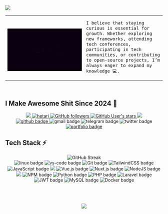 <img src="https://user-images.githubusercontent.com/73097560/115834477-dbab4500-a447-11eb-908a-139a6edaec5c.gif">
<table>
  <tr>
    <td width="50%" align="center">
      <h1>
        <img src="Hetari.gif">
      </h1>
    </td>
    <td width="50%">
      <samp>
        I believe that staying curious is essential for growth. Whether exploring new frameworks, attending tech conferences, participating in tech communities, or contributing to open-source projects, I’m always eager to expand my knowledge 💻.
      </samp>
    </td>
  </tr>
</table>

<br />

## I Make Awesome Shit Since 2024 🚀

<div align="center">
  <a href="https://en.wikipedia.org/wiki/Open_source"  target="_blank">
    <img src="https://img.shields.io/badge/Open%20Source-%E2%9D%A4-red?style=for-the-badge"/>
  </a>
  <a href="https://twitter.com/4Hetari"  target="_blank">
    <img src="https://komarev.com/ghpvc/?username=hetari&label=Profile%20hugs&style=for-the-badge&color=071A2C" alt="hetari" />
  </a>
  <a href="https://github.com/hetari" target="_blank">
    <img alt="GitHub followers" src="https://img.shields.io/github/followers/hetari?style=for-the-badge&logo=github&logoColor=white&color=071A2C">
  </a>
  <a href="https://github.com/hetari" target="_blank">
    <img alt="GitHub User's stars" src="https://img.shields.io/github/stars/hetari?style=for-the-badge&logo=github&logoColor=white&color=071A2C">
  </a>
  <a href="https://github.com/Hetari/Hetari/issues/1">
    <img src="https://img.shields.io/badge/Ask%20me-here-1abc9c.svg?style=for-the-badge" /> </a>
</div>
<div align="center">
  <a href="https://github.com/Hetari" target="_blank">
    <img src="https://img.shields.io/badge/GitHub-100000?style=for-the-badge&logo=github&logoColor=white" alt="github badge" />
  </a>
  <a href="mailto:hetari3all@gmail.com" target="_blank" style="text-decoration: none">
    <img src="https://img.shields.io/badge/Gmail-333333?style=for-the-badge&logo=gmail&logoColor=red" alt="gmail badge" />
  </a>
  <a href="https://t.me/e_1_e" target="_blank" style="text-decoration: none">
    <img src="https://img.shields.io/badge/Telegram-2CA5E0?style=for-the-badge&logo=telegram&logoColor=white" alt="telegram badge" />
  </a>
  <a href="https://twitter.com/4Hetari" target="_blank" style="text-decoration: none">
    <img src="https://img.shields.io/badge/Twitt...X-000?style=for-the-badge&logo=X&logoColor=fff" alt="twitter badge" />
  </a>
  <a href="https://hetari.github.io/portfolio/" target="_blank">
    <img src="https://img.shields.io/badge/Portfolio-FF5722?style=for-the-badge&logo=todoist&logoColor=white" alt="portfolio badge" />
  </a>
</div>

## Tech Stack ⚡

<div align="center">
  <img src="https://github-readme-streak-stats.herokuapp.com?user=Hetari&border_radius=10&hide_border=true&theme=dracula" alt="GitHub Streak"/>
</div>

<div align="center">
  <img src="https://img.shields.io/badge/Linux-FCC624?style=for-the-badge&logo=linux&logoColor=black" alt="linux badge">
  <img src="https://img.shields.io/badge/vscode-0078D4?style=for-the-badge&logo=visual%20studio%20code&logoColor=white" alt="vs-code badge">
  <img src="https://img.shields.io/badge/GIT-E44C30?style=for-the-badge&logo=git&logoColor=white" alt="Git badge">
  <img src="https://img.shields.io/badge/tailwindcss-0F172A?&logo=tailwindcss&style=for-the-badge" alt="TailwindCSS badge">
  <img src="https://shields.io/badge/JavaScript-F7DF1E?logo=JavaScript&logoColor=000&style=for-the-badge" alt="JavaScript badge">
  <img src="https://img.shields.io/badge/TypeScript-3178C6?logo=TypeScript&logoColor=FFF&style=for-the-badge" />
  <img src="https://img.shields.io/badge/vuejs-%2335495e.svg?style=for-the-badge&logo=vuedotjs&logoColor=%234FC08D" alt="Vue.js badge">
  <img src="https://img.shields.io/badge/Nuxt%20JS-00C58E?style=for-the-badge&logo=nuxt.js&logoColor=white" alt="Nuxt.js badge">
  <img src="https://img.shields.io/badge/node.js-6DA55F?style=for-the-badge&logo=node.js&logoColor=white" alt="NodeJS badge">
  <img src="https://img.shields.io/badge/Express.js-404D59?style=for-the-badge" />
  <img src="https://img.shields.io/badge/NPM-%23000000.svg?style=for-the-badge&logo=npm&logoColor=white" alt="NPM badge">
  <img src="https://img.shields.io/badge/Python-14354C?style=for-the-badge&logo=python&logoColor=white" alt="Python badge">
  <img src="https://img.shields.io/badge/PHP-777BB4?style=for-the-badge&logo=php&logoColor=white" alt="PHP badge">
  <img src="https://img.shields.io/badge/laravel-%23FF2D20.svg?style=for-the-badge&logo=laravel&logoColor=white" alt="Laravel badge">
  <img src="https://img.shields.io/badge/json%20web%20tokens-323330?style=for-the-badge&logo=json-web-tokens&logoColor=pink" alt="JWT badge">
  <img src="https://img.shields.io/badge/MySQL-005C84?style=for-the-badge&logo=mysql&logoColor=white" alt="MySQL badge">
  <img src="https://img.shields.io/badge/docker-%230db7ed.svg?style=for-the-badge&logo=docker&logoColor=white" alt="Docker badge">
<!-- 
https://img.shields.io/badge/Figma-F24E1E?style=for-the-badge&logo=figma&logoColor=white
https://img.shields.io/badge/Jest-323330?style=for-the-badge&logo=Jest&logoColor=white
https://img.shields.io/badge/sequelize-323330?style=for-the-badge&logo=sequelize&logoColor=blue
https://img.shields.io/badge/PostgreSQL-316192?style=for-the-badge&logo=postgresql&logoColor=white 
-->
</div>
<br />
<h1 align="center">
  <img src="https://user-images.githubusercontent.com/73097560/115834477-dbab4500-a447-11eb-908a-139a6edaec5c.gif">
</h1>
